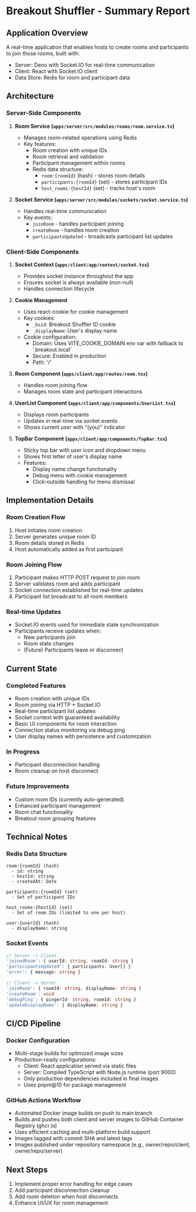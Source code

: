 # Breakout Shuffler - Summary Report

## Application Overview

A real-time application that enables hosts to create rooms and participants to join those rooms, built with:
- Server: Deno with Socket.IO for real-time communication
- Client: React with Socket.IO client
- Data Store: Redis for room and participant data

## Architecture

### Server-Side Components

1. **Room Service (`apps/server/src/modules/rooms/room.service.ts`)**
   - Manages room-related operations using Redis
   - Key features:
     - Room creation with unique IDs
     - Room retrieval and validation
     - Participant management within rooms
     - Redis data structure:
       - `room:{roomId}` (hash) - stores room details
       - `participants:{roomId}` (set) - stores participant IDs
       - `host_rooms:{hostId}` (set) - tracks host's room

2. **Socket Service (`apps/server/src/modules/sockets/socket.service.ts`)**
   - Handles real-time communication
   - Key events:
     - `joinRoom` - handles participant joining
     - `createRoom` - handles room creation
     - `participantsUpdated` - broadcasts participant list updates

### Client-Side Components

1. **Socket Context (`apps/client/app/context/socket.tsx`)**
   - Provides socket instance throughout the app
   - Ensures socket is always available (non-null)
   - Handles connection lifecycle

2. **Cookie Management**
   - Uses react-cookie for cookie management
   - Key cookies:
     - `_bsid`: Breakout Shuffler ID cookie
     - `_displayName`: User's display name
   - Cookie configuration:
     - Domain: Uses VITE_COOKIE_DOMAIN env var with fallback to '.breakout.local'
     - Secure: Enabled in production
     - Path: '/'

3. **Room Component (`apps/client/app/routes/room.tsx`)**
   - Handles room joining flow
   - Manages room state and participant interactions

4. **UserList Component (`apps/client/app/components/UserList.tsx`)**
   - Displays room participants
   - Updates in real-time via socket events
   - Shows current user with "(you)" indicator

5. **TopBar Component (`apps/client/app/components/TopBar.tsx`)**
   - Sticky top bar with user icon and dropdown menu
   - Shows first letter of user's display name
   - Features:
     - Display name change functionality
     - Debug menu with cookie management
     - Click-outside handling for menu dismissal

## Implementation Details

### Room Creation Flow
1. Host initiates room creation
2. Server generates unique room ID
3. Room details stored in Redis
4. Host automatically added as first participant

### Room Joining Flow
1. Participant makes HTTP POST request to join room
2. Server validates room and adds participant
3. Socket connection established for real-time updates
4. Participant list broadcast to all room members

### Real-time Updates
- Socket.IO events used for immediate state synchronization
- Participants receive updates when:
  - New participants join
  - Room state changes
  - (Future) Participants leave or disconnect

## Current State

### Completed Features
- Room creation with unique IDs
- Room joining via HTTP + Socket.IO
- Real-time participant list updates
- Socket context with guaranteed availability
- Basic UI components for room interaction
- Connection status monitoring via debug ping
- User display names with persistence and customization

### In Progress
- Participant disconnection handling
- Room cleanup on host disconnect

### Future Improvements
- Custom room IDs (currently auto-generated)
- Enhanced participant management
- Room chat functionality
- Breakout room grouping features

## Technical Notes

### Redis Data Structure
```
room:{roomId} (hash)
  - id: string
  - hostId: string
  - createdAt: Date

participants:{roomId} (set)
  - Set of participant IDs

host_rooms:{hostId} (set)
  - Set of room IDs (limited to one per host)

user:{userId} (hash)
  - displayName: string
```

### Socket Events
```typescript
// Server -> Client
'joinedRoom': { userId: string, roomId: string }
'participantsUpdated': { participants: User[] }
'error': { message: string }

// Client -> Server
'joinRoom': { roomId: string, displayName: string }
'createRoom': void
'debugPing': { pingerId: string, roomId: string }
'updateDisplayName': { displayName: string }
```

## CI/CD Pipeline

### Docker Configuration
- Multi-stage builds for optimized image sizes
- Production-ready configurations:
  - Client: React application served via static files
  - Server: Compiled TypeScript with Node.js runtime (port 9000)
  - Only production dependencies included in final images
  - Uses pnpm@10 for package management

### GitHub Actions Workflow
- Automated Docker image builds on push to main branch
- Builds and pushes both client and server images to GitHub Container Registry (ghcr.io)
- Uses efficient caching and multi-platform build support
- Images tagged with commit SHA and latest tags
- Images published under repository namespace (e.g., owner/repo/client, owner/repo/server)

## Next Steps

1. Implement proper error handling for edge cases
2. Add participant disconnection cleanup
3. Add room deletion when host disconnects
4. Enhance UI/UX for room management

